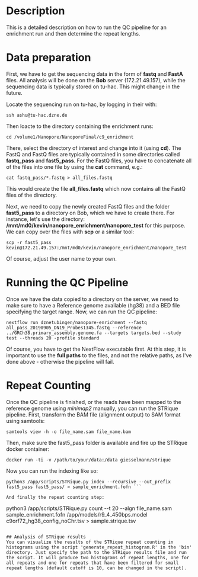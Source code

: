 # Description
This is a detailed description on how to run the QC pipeline for an enrichment run and then determine the repeat lengths.

# Data preparation
First, we have to get the sequencing data in the form of **fastq** and **FastA** files. All analysis will be done on the **Bob** server (172.21.49.157), while the sequencing data is typically stored on tu-hac. This might change in the future.

Locate the sequencing run on tu-hac, by logging in their with:
```
ssh ashu@tu-hac.dzne.de
```

Then loacte to the directory containing the enrichment runs:
```
cd /volume1/Nanopore/NanoporeFinal/c9_enrichment
```

There, select the directory of interest and change into it (using **cd**). The FastQ and FastQ files are typically contained in some directories called **fastq_pass** and **fast5_pass**. For the FastQ files, you have to concatenate all of the files into one file by using the **cat** command, e.g.:
```
cat fastq_pass/*.fastq > all_files.fastq
```
This would create the file **all_files.fastq** which now contains all the FastQ files of the directory.

Next, we need to copy the newly created FastQ files and the folder **fast5_pass** to a directory on Bob, which we have to create there. For instance, let's use the directory:
**/mnt/md0/kevin/nanopore_enrichment/nanopore_test** for this purpose. We can copy over the files with **scp** or a similar tool:

```
scp -r fast5_pass kevin@172.21.49.157:/mnt/md0/kevin/nanopore_enrichment/nanopore_test
```
Of course, adjust the user name to your own.

# Running the QC Pipeline
Once we have the data copied to a directory on the server, we need to make sure to have a Reference genome available (hg38) and a BED file specifying the target range. Now, we can run the QC pipeline:

```
nextflow run dznetubingen/nanopore-enrichment --fastq all_pass_20190905_DN19_Probes1345.fastq --reference ../GRCh38.primary_assembly.genome.fa --targets targets.bed --study test --threads 20 -profile standard
```

Of course, you have to get the NextFlow executable first. At this step, it is important to use the **full paths** to the files, and not the relative paths, as I've done above - otherwise the pipeline will fail.

# Repeat Counting
Once the QC pipeline is finished, or the reads have been mapped to the reference genome using *minimap2* manually, you can run the STRique pipeline. First, transform the BAM file (alignment output) to SAM format using samtools:

```
samtools view -h -o file_name.sam file_name.bam
```

Then, make sure the fast5_pass folder is available and fire up the STRique docker container:

```
docker run -ti -v /path/to/your/data:/data giesselmann/strique
```

Now you can run the indexing like so:
```
python3 /app/scripts/STRique.py index --recursive --out_prefix fast5_pass fast5_pass/ > sample_enrichment.fofn ```

And finally the repeat counting step:

```
python3 /app/scripts/STRique.py count --t 20 --algn file_name.sam sample_enrichment.fofn /app/models/r9_4_450bps.model c9orf72_hg38_config_noChr.tsv > sample.strique.tsv 
 ```

 ## Analysis of STRique results
 You can visualize the results of the STRique repeat counting in histograms using the script 'generate_repeat_histogram.R' in the 'bin' directory. Just specify the path to the STRique results file and run the script. It will produce two histograms of repeat lengths, one for all repeats and one for repeats that have been filtered for small repeat lengths (default cutoff is 10, can be changed in the script).




